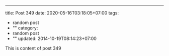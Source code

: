 ---
title: Post 349
date: 2020-05-16T03:18:05+07:00
tags:
  - random post
  - ""
category:
  - random post
  - ""
updated: 2014-10-19T08:14:23+07:00

This is content of post 349